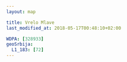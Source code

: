 ```yaml
---
layout: map

title: Vrelo Mlave
last_modified_at: 2018-05-17T00:48:10+02:00

WDPA: [328933]
geoSrbija:
  L1_183: [72]
---
```

